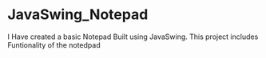 # JavaSwing_Notepad

I Have created a basic Notepad Built using JavaSwing.
This project includes Funtionality of the notedpad
